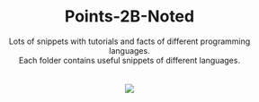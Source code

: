 <h1 align="center">Points-2B-Noted</h1>

<p align="center">
  Lots of snippets with tutorials and facts of different programming languages.
  <br>
  Each folder contains useful snippets of different languages.
  <br><br><br>
  <img src="https://media.giphy.com/media/uDZexRVCffGww/giphy.gif">
</p>
